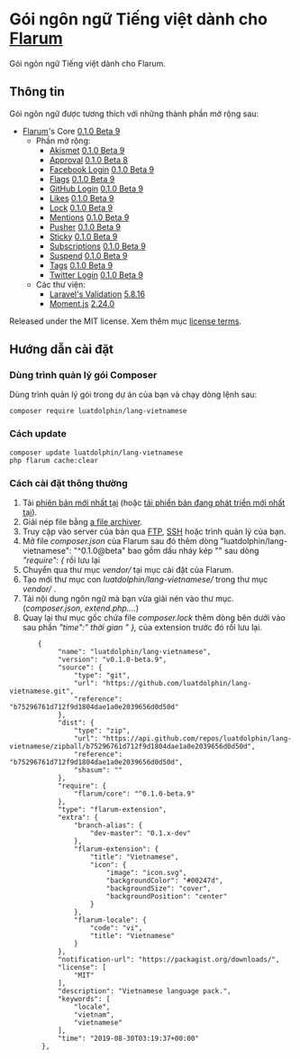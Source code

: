 # Gói ngôn ngữ Tiếng việt dành cho [Flarum](http://flarum.org/)

Gói ngôn ngữ Tiếng việt dành cho Flarum.

## Thông tin

Gói ngôn ngữ được tương thích với những thành phần mở rộng sau:

- [Flarum](https://github.com/flarum/core)'s Core [0.1.0 Beta 9](https://github.com/flarum/core/releases/tag/v0.1.0-beta.9)
  - Phần mở rộng:
    - [Akismet](https://github.com/flarum/akismet) [0.1.0 Beta 9](https://github.com/flarum/akismet/releases/tag/v0.1.0-beta.9)
    - [Approval](https://github.com/flarum/approval) [0.1.0 Beta 8](https://github.com/flarum/approval/releases/tag/v0.1.0-beta.8)
    - [Facebook Login](https://github.com/flarum/auth-facebook) [0.1.0 Beta 9](https://github.com/flarum/auth-facebook/releases/tag/v0.1.0-beta.9)
    - [Flags](https://github.com/flarum/flags) [0.1.0 Beta 9](https://github.com/flarum/flags/releases/tag/v0.1.0-beta.9)
    - [GitHub Login](https://github.com/flarum/auth-github) [0.1.0 Beta 9](https://github.com/flarum/auth-github/releases/tag/v0.1.0-beta.9)
    - [Likes](https://github.com/flarum/likes) [0.1.0 Beta 9](https://github.com/flarum/likes/releases/tag/v0.1.0-beta.9)
    - [Lock](https://github.com/flarum/lock) [0.1.0 Beta 9](https://github.com/flarum/lock/releases/tag/v0.1.0-beta.9)
    - [Mentions](https://github.com/flarum/mentions) [0.1.0 Beta 9](https://github.com/flarum/mentions/releases/tag/v0.1.0-beta.9)
    - [Pusher](https://github.com/flarum/pusher) [0.1.0 Beta 9](https://github.com/flarum/pusher/releases/tag/v0.1.0-beta.9)
    - [Sticky](https://github.com/flarum/sticky) [0.1.0 Beta 9](https://github.com/flarum/sticky/releases/tag/v0.1.0-beta.9)
    - [Subscriptions](https://github.com/flarum/subscriptions) [0.1.0 Beta 9](https://github.com/flarum/subscriptions/releases/tag/v0.1.0-beta.9)
    - [Suspend](https://github.com/flarum/suspend) [0.1.0 Beta 9](https://github.com/flarum/suspend/releases/tag/v0.1.0-beta.9)
    - [Tags](https://github.com/flarum/tags) [0.1.0 Beta 9](https://github.com/flarum/tags/releases/tag/v0.1.0-beta.9)
    - [Twitter Login](https://github.com/flarum/auth-twitter) [0.1.0 Beta 9](https://github.com/flarum/auth-twitter/releases/tag/v0.1.0-beta.9)
  - Các thư viện:
    - [Laravel's Validation](https://github.com/laravel/laravel) [5.8.16](https://github.com/laravel/laravel/releases/tag/v5.8.16)
    - [Moment.js](https://github.com/moment/moment) [2.24.0](https://github.com/moment/moment/releases/tag/2.24.0)

Released under the MIT license. Xem thêm mục [license terms](https://github.com/luatdolphin/lang-vietnamese/blob/master/LICENSE).

## Hướng dẫn cài đặt

### Dùng trình quản lý gói Composer

Dùng trình quản lý gói trong dự án của bạn và chạy dòng lệnh sau:

```
composer require luatdolphin/lang-vietnamese
```

### Cách update

```
composer update luatdolphin/lang-vietnamese 
php flarum cache:clear
```

### Cách cài đặt thông thường

1. Tải [phiên bản mới nhất tại](https://github.com/luatdolphin/lang-vietnamese/releases) (hoặc [tải phiển bản đang phát triển mới nhất tại](https://github.com/luatdolphin/lang-vietnamese/archive/master.zip)).
2. Giải nép file bằng [a file archiver](https://en.wikipedia.org/wiki/Comparison_of_file_archivers).
3. Truy cập vào server của bản qua [FTP](https://en.wikipedia.org/wiki/File_Transfer_Protocol), [SSH](https://en.wikipedia.org/wiki/Secure_Shell) hoặc trình quản lý của bạn.
4. Mở file *composer.json* của Flarum sau đó thêm dòng "luatdolphin/lang-vietnamese": "^0.1.0@beta" bao gồm dấu nháy kép "" sau dòng *"require": {* rồi lưu lại
5. Chuyển qua thư mục *vendor/* tại mục cài đặt của Flarum.
6. Tạo mới thư mục con *luatdolphin/lang-vietnamese/*  trong thư mục *vendor/* .
7. Tải nội dung ngôn ngữ mà bạn vừa giải nén vào thư mục. (*composer.json, extend.php....*)
8. Quay lại thư mục gốc chứa file *composer.lock* thêm dòng bên dưới vào sau phần *"time":" thời gian " },* của extension trước đó rồi lưu lại.
```
       {
            "name": "luatdolphin/lang-vietnamese",
            "version": "v0.1.0-beta.9",
            "source": {
                "type": "git",
                "url": "https://github.com/luatdolphin/lang-vietnamese.git",
                "reference": "b75296761d712f9d1804dae1a0e2039656d0d50d"
            },
            "dist": {
                "type": "zip",
                "url": "https://api.github.com/repos/luatdolphin/lang-vietnamese/zipball/b75296761d712f9d1804dae1a0e2039656d0d50d",
                "reference": "b75296761d712f9d1804dae1a0e2039656d0d50d",
                "shasum": ""
            },
            "require": {
                "flarum/core": "^0.1.0-beta.9"
            },
            "type": "flarum-extension",
            "extra": {
                "branch-alias": {
                    "dev-master": "0.1.x-dev"
                },
                "flarum-extension": {
                    "title": "Vietnamese",
                    "icon": {
                        "image": "icon.svg",
                        "backgroundColor": "#00247d",
                        "backgroundSize": "cover",
                        "backgroundPosition": "center"
                    }
                },
                "flarum-locale": {
                    "code": "vi",
                    "title": "Vietnamese"
                }
            },
            "notification-url": "https://packagist.org/downloads/",
            "license": [
                "MIT"
            ],
            "description": "Vietnamese language pack.",
            "keywords": [
                "locale",
                "vietnam",
                "vietnamese"
            ],
            "time": "2019-08-30T03:19:37+00:00"
        },
```
